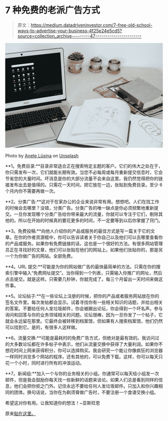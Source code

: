 # 7 种免费的老派广告方式

> 原文：<https://medium.datadriveninvestor.com/7-free-old-school-ways-to-advertise-your-business-4f25e24e5cd5?source=collection_archive---------47----------------------->

![](img/234506d2886dcbf2d50e245609a192eb.png)

Photo by [Anete Lūsiņa](https://unsplash.com/@anete_lusina?utm_source=medium&utm_medium=referral) on [Unsplash](https://unsplash.com?utm_source=medium&utm_medium=referral)

**1。免费目录:**目录非常适合正在搜索特定主题的客户。它们的伟大之处在于，你只需发布一次，它们就能长期有效。当您不必每周或每月重新提交信息时，它会节省您的大量时间。坏消息是你的大部分流量不会来自这里。我仍然觉得把你的链接发布出去是值得的。只需花一天时间，把它放在一边，张贴到免费目录。至少 6 个月内你不需要再做一次。

**2。分类广告:**这对于在家办公的企业来说非常有用。想想吧。人们在找工作的时候会去哪里？没错，分类广告。分类广告的唯一缺点是你必须频繁地重新提交。一旦你发现哪个分类广告给你带来最大的流量，你就可以专注于它们，剔除其他的。所以在开始的时候真的要花更多的时间，不一定要等到以后你掌握了窍门。

**3。免费投稿:**向他人介绍你的产品或服务的最佳方式是写一篇关于它的文章。在你的作者资源框中，你可以告诉读者关于你自己以及他们可以去哪里查看你的产品或服务。如果你有免费链接的话，这也是一个很好的方法。有很多网站管理员正在寻找好的文章，他们可以张贴在他们的网站上。如果他们张贴你的，那是另一个为你做广告的网站。全部免费。

**4。URL 提交:**可能是为你的网站做广告的最快最简单的方法。只需在你的搜索引擎中输入“免费网址提交”。当你得到一个列表，只需输入你推广的网址，然后点击提交。就是这样。只需要几秒钟，你就完成了。每三个月留出一天时间来做这件事。

**5。论坛帖子:**在一些论坛上注册的时候，把你的产品或者服务网站放在你的签名文件里。每次发帖都会显示。试着寻找你有一些相关知识的话题，并给出相关的答案。不要给任何人发垃圾邮件，你会被踢出论坛，你会得到一个坏名声。参与询问和回答与你的业务领域相关的问题。论坛很棒，因为一旦你发了一个帖子，它就会永远留在那里。它最终会被转移到档案馆，但如果有人搜索档案馆，他们仍然可以找到它。是的，有很多人这样做。

**6。流量交换:**可能是最耗时的免费广告方式，但绝对是最有效的。我访问过的大多数论坛都在许多帖子中表示，他们从流量交换中获得了大量利润。如果你不想花时间上网来获得积分，你可以选择购买。我会研究一个能让你像疯狂的浏览器一样同时浏览多个网站的程序。还有其他的，可以免费下载。这样，你可以每天只花一个小时，同时进行所有的冲浪运动。

**7。新闻组:**加入一个与你的业务相关的小组。你通常可以每天给小组发一次邮件，但是我会鼓励你每天找一些新鲜的话题来谈论。如果人们总是看到同样的信息，他们会把你拒之门外。记住永远不要给任何人发垃圾邮件。只加入和你兴趣相同的团体。换句话说，当你在为剃须膏做广告时，不要注册一个食谱交换小组。

希望这对你有用。让我知道你的想法！~亚斯旺思

原来[贴在这里。](https://ofnix.com/7-remarkable-ways-to-advertise-your-business-for-free/)